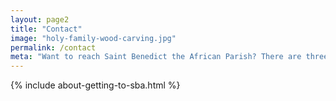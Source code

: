 ```yaml
---
layout: page2
title: "Contact"
image: "holy-family-wood-carving.jpg"
permalink: /contact
meta: "Want to reach Saint Benedict the African Parish? There are three ways to contact us; mail, email, or phone."
---
```


{% include about-getting-to-sba.html %}